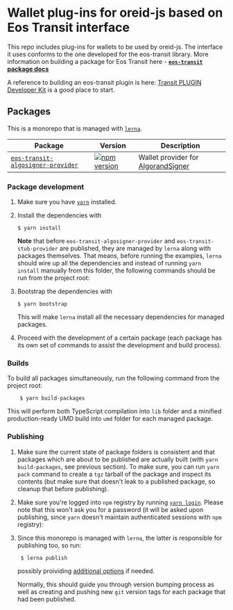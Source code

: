 # Wallet plug-ins for oreid-js based on Eos Transit interface

This repo includes plug-ins for wallets to be used by oreid-js. The interface it uses conforms to the one developed for the eos-transit library. More information on building a package for Eos Transit here - **[`eos-transit` package docs](packages/eos-transit)**

A reference to building an eos-transit plugin is here: [Transit PLUGIN Developer Kit](/eosnewyork/eos-transit/tree/master/plugin-dev/transit-dev-simple) is a good place to start. 



## Packages

This is a monorepo that is managed with [`lerna`](https://github.com/lerna/lerna).  


| Package                                                                         | Version | Description                       |
|---------------------------------------------------------------------------------|---------|-----------------------------------|
| [`eos-transit-algosigner-provider`](packages/eos-transit-algosigner-provider)         | [![npm version](https://badge.fury.io/js/eos-transit-algosigner-provider.svg)](https://badge.fury.io/js/eos-transit-algosigner-provider)   | Wallet provider for [AlgorandSigner](https://github.com/PureStake/algosigner/) |


### Package development

1.  Make sure you have [`yarn`](https://yarnpkg.com) installed.

2.  Install the dependencies with

        $ yarn install
   
    **Note** that before `eos-transit-algosigner-provider` and `eos-transit-stub-provider` are published, they are managed by `lerna` along with packages themselves. That means, before running the examples, `lerna` should wire up all the dependencies and instead of running `yarn install` manually from this folder, the following commands should be run from the project root:

3.  Bootstrap the dependencies with

        $ yarn bootstrap

    This will make `lerna` install all the necessary dependencies for managed packages.

4.  Proceed with the development of a certain package (each package has its own set of commands to assist the development and build process).


### Builds

To build all packages simultaneously, run the following command from the project root:

        $ yarn build-packages

This will perform both TypeScript compilation into `lib` folder and a minified production-ready UMD build into `umd` folder for each managed package.


### Publishing

1. Make sure the current state of package folders is consistent and that packages which are about to be published are actually built (with `yarn build-packages`, see previous section). To make sure, you can run `yarn pack` command to create a `tgz` tarball of the package and inspect its contents (but make sure that doesn't leak to a published package, so cleanup that before publishing).

2. Make sure you're logged into `npm` registry by running [`yarn login`](https://yarnpkg.com/lang/en/docs/cli/login/). Please note that this won't ask you for a password (it will be asked upon publishing, since `yarn` doesn't maintain authenticated sessions with `npm` registry):

3. Since this monorepo is managed with `lerna`, the latter is responsible for publishing too, so run:

        $ lerna publish

    possibly proividing [additional options](https://github.com/lerna/lerna/tree/master/commands/publish) if needed.

    Normally, this should guide you through version bumping process as well as creating and pushing new `git` version tags for each package that had been published.
